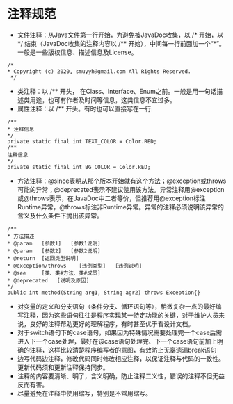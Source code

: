 # 注释规范

* 文件注释：从Java文件第一行开始，为避免被JavaDoc收集，以 /\* 开始，以 \*/ 结束（JavaDoc收集的注释内容以 /\*\* 开始），中间每一行前面加一个“\*”。一般是一些版权信息、描述信息及License。

```text
/*    
* Copyright (c) 2020, smuyyh@gmail.com All Rights Reserved.   
 */
```

* 类注释：以 /\*\* 开头， 在Class、Interface、Enum之前。一般是用一句话描述类用途，也可有作者及时间等信息，这类信息不宜过多。
* 属性注释：以 /\*\* 开头。有时也可以直接写在一行

```text
/** 
* 注释信息 
*/
private static final int TEXT_COLOR = Color.RED;
/** 
注释信息 
*/
private static final int BG_COLOR = Color.RED;
```

* 方法注释：@since表明从那个版本开始就有这个方法；@exception或throws可能的异常；@deprecated表示不建议使用该方法。异常注释用@exception或@throws表示，在JavaDoc中二者等价，但推荐用@exception标注Runtime异常，@throws标注非Runtime异常。异常的注释必须说明该异常的含义及什么条件下抛出该异常。

```text
/**
* 方法描述
* @param   [参数1]   [参数1说明]
* @param   [参数2]   [参数2说明]
* @return  [返回类型说明]
* @exception/throws    [违例类型]   [违例说明]
* @see     [类、类#方法、类#成员]
* @deprecated   [说明及原因]
*/
public int method(String arg1, String agr2) throws Exception{}
```

* 对变量的定义和分支语句（条件分支、循环语句等），稍微复杂一点的最好编写注释，因为这些语句往往是程序实现某一特定功能的关键，对于维护人员来说，良好的注释帮助更好的理解程序，有时甚至优于看设计文档。
* 对于switch语句下的case语句，如果因为特殊情况需要处理完一个case后需进入下一个case处理，最好在该case语句处理完、下一个case语句前加上明确的注释，这样比较清楚程序编写者的意图，有效防止无辜遗漏break语句
* 边写代码边注释，修改代码同时修改相应注释，以保证注释与代码的一致性。更新代码须和更新注释保持同步。
* 注释的内容要清晰、明了，含义明确，防止注释二义性，错误的注释不但无益反而有害。
* 尽量避免在注释中使用缩写，特别是不常用缩写。

  


